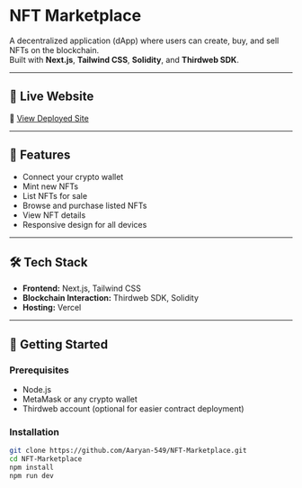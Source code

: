 # NFT Marketplace

A decentralized application (dApp) where users can create, buy, and sell NFTs on the blockchain.  
Built with **Next.js**, **Tailwind CSS**, **Solidity**, and **Thirdweb SDK**.

---

## 🚀 Live Website
🔗 [View Deployed Site](https://nft-marketplace-lac-five.vercel.app/)

---

## 📸 Features
- Connect your crypto wallet
- Mint new NFTs
- List NFTs for sale
- Browse and purchase listed NFTs
- View NFT details
- Responsive design for all devices

---

## 🛠️ Tech Stack
- **Frontend:** Next.js, Tailwind CSS
- **Blockchain Interaction:** Thirdweb SDK, Solidity
- **Hosting:** Vercel

---

## 🧰 Getting Started

### Prerequisites
- Node.js
- MetaMask or any crypto wallet
- Thirdweb account (optional for easier contract deployment)

### Installation

```bash
git clone https://github.com/Aaryan-549/NFT-Marketplace.git
cd NFT-Marketplace
npm install
npm run dev
